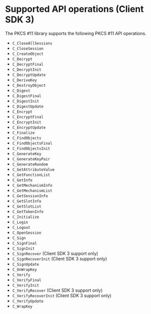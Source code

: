 # Supported API operations \(Client SDK 3\)<a name="pkcs11-v3-apis"></a>

The PKCS \#11 library supports the following PKCS \#11 API operations\.
+ `C_CloseAllSessions`
+ `C_CloseSession`
+ `C_CreateObject`
+ `C_Decrypt`
+ `C_DecryptFinal`
+ `C_DecryptInit`
+ `C_DecryptUpdate`
+ `C_DeriveKey`
+ `C_DestroyObject`
+ `C_Digest`
+ `C_DigestFinal`
+ `C_DigestInit`
+ `C_DigestUpdate`
+ `C_Encrypt`
+ `C_EncryptFinal`
+ `C_EncryptInit`
+ `C_EncryptUpdate`
+ `C_Finalize`
+ `C_FindObjects`
+ `C_FindObjectsFinal`
+ `C_FindObjectsInit`
+ `C_GenerateKey`
+ `C_GenerateKeyPair`
+ `C_GenerateRandom`
+ `C_GetAttributeValue`
+ `C_GetFunctionList`
+ `C_GetInfo`
+ `C_GetMechanismInfo`
+ `C_GetMechanismList`
+ `C_GetSessionInfo`
+ `C_GetSlotInfo`
+ `C_GetSlotList`
+ `C_GetTokenInfo`
+ `C_Initialize`
+ `C_Login`
+ `C_Logout`
+ `C_OpenSession`
+ `C_Sign`
+ `C_SignFinal`
+ `C_SignInit`
+ `C_SignRecover` \(Client SDK 3 support only\)
+ `C_SignRecoverInit` \(Client SDK 3 support only\)
+ `C_SignUpdate`
+ `C_UnWrapKey`
+ `C_Verify`
+ `C_VerifyFinal`
+ `C_VerifyInit`
+ `C_VerifyRecover` \(Client SDK 3 support only\)
+ `C_VerifyRecoverInit` \(Client SDK 3 support only\)
+ `C_VerifyUpdate`
+ `C_WrapKey`